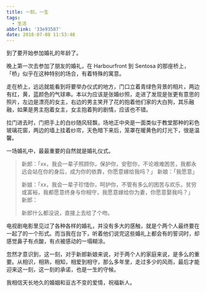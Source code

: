 ```yaml
---
title: 一刻，一生
tags:
  - 生活
abbrlink: '33e93587'
date: 2018-07-08 11:53:48
---
```

到了要开始参加婚礼的年龄了。

<!-- more -->

晚上第一次去参加了朋友的婚礼，在 Harbourfront 到 Sentosa 的那座桥上，「桥」似乎在这种特别的场合，有着特殊的寓意。

走在桥上，远远就能看到将要举办仪式的地方，门口立着青绿色背景的相片，两边有红，黄，蓝颜色的气球串。本以为应该是张婚纱照，走进了发现是张更有意思的照片，左边是漂亮的女主，右边的男主笑开了花的抱着他们家的大白狗，其乐融融，如果是男主抱着女主，女主抱着狗的剧情，应该也不错。

拉门进去时，门把手上的白纱随风轻飘，场地正中央是一面类似于教堂那种的彩色玻璃花窗，两边的墙上挂着纱帘，天色暗下来后，笼罩在暖黄色的灯光下，很是温馨。

一场婚礼中，最最重要的自然就是婚礼仪式。

> 新郎：「xx，我会一辈子照顾你，保护你，安慰你，不论艰难困苦，我都永远会站在你的身后，成为你的依靠，你愿意嫁给我吗？」
> 新娘：「我愿意」
>
> 新娘：「xx，我会一辈子珍惜你，呵护你，不管有多么的困苦与欢乐，贫穷或富裕，我都愿意终身与你相守，我愿意嫁给你为妻，你愿意娶我吗？」
> 新郎：
>
> 新郎什么都没说，直接上去给了个吻。


电视剧电影里见过了各种各样的婚礼，并没有多大的感触，就是个两个人最终要在一起了的一个形式。而当我在台下，听着他们说完这些婚礼上都会有的誓词时，却感觉鼻子有点酸，有点被感动的一塌糊涂。

忽然才意识到，这一刻，对于新郎新娘来说，对于两个人的家庭来说，是多么的重要。从相识，相熟，相知，相爱到相守，那么多年里，走过多少的风雨，最后才能迎来这一刻，这一刻的承诺，也是一生的守候。

我相信天长地久的婚姻和亘古不变的爱情，祝福新人。
